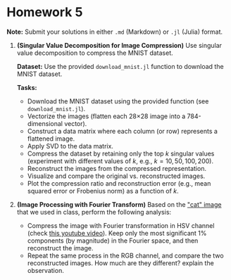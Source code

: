 # Homework 5

**Note:** Submit your solutions in either `.md` (Markdown) or `.jl` (Julia) format.

1. **(Singular Value Decomposition for Image Compression)** Use singular value decomposition to compress the MNIST dataset. 

   **Dataset:** Use the provided `download_mnist.jl` function to download the MNIST dataset.

   **Tasks:**
   - Download the MNIST dataset using the provided function (see `download_mnist.jl`).
   - Vectorize the images (flatten each 28×28 image into a 784-dimensional vector).
   - Construct a data matrix where each column (or row) represents a flattened image.
   - Apply SVD to the data matrix.
   - Compress the dataset by retaining only the top $k$ singular values (experiment with different values of $k$, e.g., $k = 10, 50, 100, 200$).
   - Reconstruct the images from the compressed representation.
   - Visualize and compare the original vs. reconstructed images.
   - Plot the compression ratio and reconstruction error (e.g., mean squared error or Frobenius norm) as a function of $k$.

2. **(Image Processing with Fourier Transform)** Based on the ["cat" image](cat.png) that we used in class, perform the following analysis:
   - Compress the image with Fourier transformation in HSV channel (check [this youtube video](https://www.youtube.com/watch?app=desktop&v=DGojI9xcCfg)). Keep only the most significant 1% components (by magnitude) in the Fourier space, and then reconstruct the image.
   - Repeat the same process in the RGB channel, and compare the two reconstructed images. How much are they different? explain the observation.
